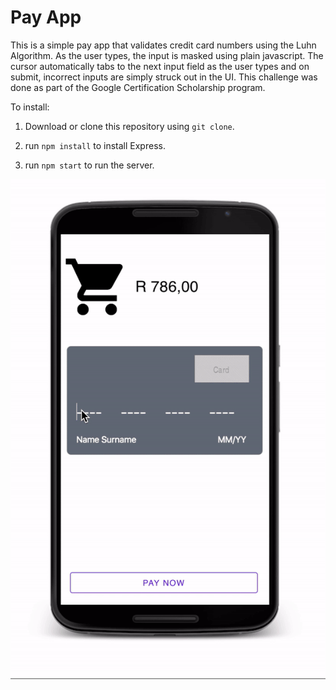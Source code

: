 # Pay App

This is a simple pay app that validates credit card numbers using the Luhn Algorithm. As the user types, the input is masked using plain javascript. The cursor automatically tabs to the next input field as the user types and on submit, incorrect inputs are simply struck out in the UI. This challenge was done as part of the Google Certification Scholarship program.

To install:

1) Download or clone this repository using `git clone`.

2) run `npm install` to install Express.

3) run `npm start` to run the server.


![demo gif](./public/payapp-demo-gif.gif)
